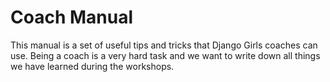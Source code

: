 # Coach Manual

This manual is a set of useful tips and tricks that Django Girls coaches can use. Being a coach is a very hard task and we want to write down all things we have learned during the workshops.

